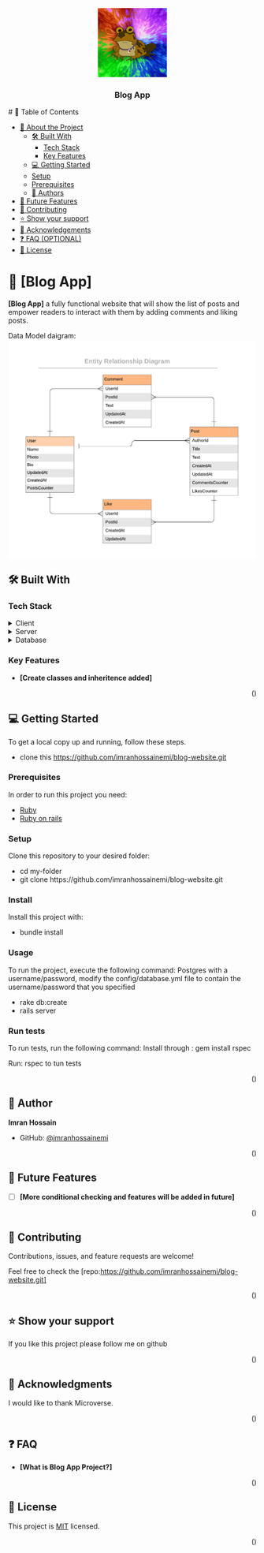 <div align="center">
  <!-- You are encouraged to replace this logo with your own! Otherwise you can also remove it. -->
  <img src="200w.gif" alt="logo" width="140"  height="auto" />
  <br/>

  <h3><b>Blog App</b></h3>

</div>
# 📗 Table of Contents

- [📖 About the Project](#about-project)
  - [🛠 Built With](#built-with)
    - [Tech Stack](#tech-stack)
    - [Key Features](#key-features)
  - [💻 Getting Started](#getting-started)
  - [Setup](#setup)
  - [Prerequisites](#prerequisites)
  - [👥 Authors](#authors)
- [🔭 Future Features](#future-features)
- [🤝 Contributing](#contributing)
- [⭐️ Show your support](#support)
- [🙏 Acknowledgements](#acknowledgements)
- [❓ FAQ (OPTIONAL)](#faq)
- [📝 License](#license)

# 📖 [Blog App] <a name="about-project"></a>

**[Blog App]** a fully functional website that will show the list of posts and empower readers to interact with them by adding comments and liking posts.

Data Model daigram:
<br/>
<img src="blog_app.png" width ="auto" height="auto" align="center">
<br/>

## 🛠 Built With <a name="built-with"></a>

### Tech Stack <a name="tech-stack"></a>

<details>
  <summary>Client</summary>
  <ul>
    <li><a href=#>RUBY</a></li>
  </ul>
</details>

<details>
  <summary>Server</summary>
  <ul>
    <li><a href=#>N/A</a></li>
  </ul>
</details>

<details>
<summary>Database</summary>
  <ul>
    <li><a href=#>postgreSQL</a></li>
  </ul>
</details>

### Key Features <a name="key-features"></a>

- **[Create classes and inheritence added]**

<p align="right">(<a href="#readme-top"></a>)</p>

## 💻 Getting Started <a name="getting-started"></a>

To get a local copy up and running, follow these steps.

- clone this https://github.com/imranhossainemi/blog-website.git

### Prerequisites

In order to run this project you need:

<ul>
    <li><a href="https://www.ruby-lang.org/en/">Ruby</a></li>
  <li><a href="https://rubyonrails.org/">Ruby on rails</a></li>
  </ul>
  
### Setup

Clone this repository to your desired folder:

<ul>
<li>cd my-folder</li>
<li>git clone https://github.com/imranhossainemi/blog-website.git</li>
</ul>

### Install

Install this project with:

<ul>
<li>bundle install</li>
</ul>

### Usage

To run the project, execute the following command:
Postgres with a username/password, modify the
config/database.yml file to contain the username/password that you specified
<ul>
  <li>rake db:create</li>
  <li>rails server</li>
</ul>

### Run tests

To run tests, run the following command: Install through : gem install rspec

Run: rspec to tun tests

<p align="right">(<a href="#readme-top"></a>)</p>

## 👤 Author <a href="#authors"></a>

**Imran Hossain**

- GitHub: [@imranhossainemi](https://github.com/imranhossainemi)

<p align="right">(<a href="#readme-top"></a>)</p>

<!-- FUTURE FEATURES -->

## 🔭 Future Features <a name="future-features"></a>

- [ ] **[More conditional checking and features will be added in future]**

<p align="right">(<a href="#readme-top"></a>)</p>

## 🤝 Contributing <a name="contributing"></a>

Contributions, issues, and feature requests are welcome!

Feel free to check the [repo:https://github.com/imranhossainemi/blog-website.git]

<p align="right">(<a href="#readme-top"></a>)</p>

## ⭐️ Show your support <a name="support"></a>

If you like this project please follow me on github

<p align="right">(<a href="#readme-top"></a>)</p>

## 🙏 Acknowledgments <a name="acknowledgements"></a>

I would like to thank Microverse.

<p align="right">(<a href="#readme-top"></a>)</p>

## ❓ FAQ <a name="faq"></a>

- **[What is Blog App Project?]**

<p align="right">(<a href="#readme-top"></a>)</p>

## 📝 License <a name="license"></a>

This project is [MIT](./LICENSE) licensed.

<p align="right">(<a href="#readme-top"></a>)</p>
